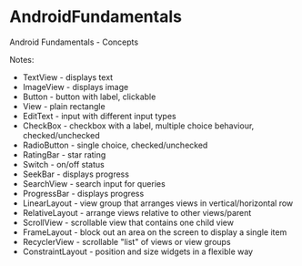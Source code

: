 # AndroidFundamentals
Android Fundamentals - Concepts

Notes:
- TextView - displays text
- ImageView - displays image
- Button - button with label, clickable
- View - plain rectangle
- EditText - input with different input types
- CheckBox - checkbox with a label, multiple choice behaviour, checked/unchecked
- RadioButton - single choice, checked/unchecked
- RatingBar - star rating
- Switch - on/off status
- SeekBar - displays progress
- SearchView - search input for queries
- ProgressBar - displays progress 
- LinearLayout - view group that arranges views in vertical/horizontal row
- RelativeLayout - arrange views relative to other views/parent
- ScrollView - scrollable view that contains one child view
- FrameLayout - block out an area on the screen to display a single item
- RecyclerView - scrollable "list" of views or view groups
- ConstraintLayout - position and size widgets in a flexible way


